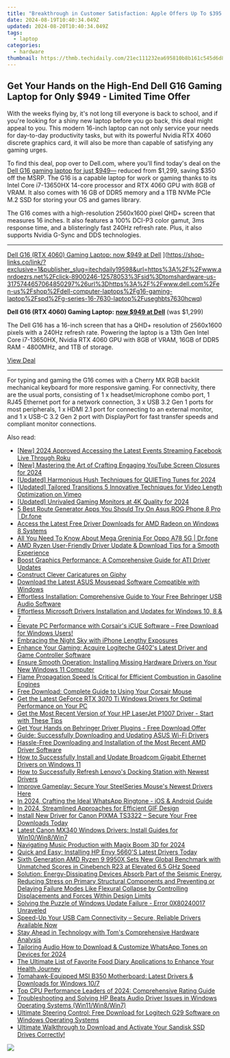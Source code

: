 ```yaml
---
title: "Breakthrough in Customer Satisfaction: Apple Offers Up To $395 Refund Per Affected Butterfly Keyboard Laptop User"
date: 2024-08-19T10:40:34.049Z
updated: 2024-08-20T10:40:34.049Z
tags:
  - laptop
categories:
  - hardware
thumbnail: https://thmb.techidaily.com/21ec111232ea695810b8b161c545d6d8dc411e7eef6880dc4b8d8fa008ddde2f.png
---
```


## Get Your Hands on the High-End Dell G16 Gaming Laptop for Only $949 - Limited Time Offer

With the weeks flying by, it's not long till everyone is back to school, and if you're looking for a shiny new laptop before you go back, this deal might appeal to you. This modern 16-inch laptop can not only service your needs for day-to-day productivity tasks, but with its powerful Nvidia RTX 4060 discrete graphics card, it will also be more than capable of satisfying any gaming urges.

 To find this deal, pop over to Dell.com, where you'll find today's deal on the [Dell G16 gaming laptop for just $949—](https://shop-links.co/link/?exclusive=1&publisher_slug=itechdaily19598&url=https%3A%2F%2Fwww.anrdoezrs.net%2Fclick-8900246-12578053%3Fsid%3Dtomshardware-us-1480388618869143757%26url%3Dhttps%3A%2F%2Fwww.dell.com%2Fen-us%2Fshop%2Fdell-computer-laptops%2Fg16-gaming-laptop%2Fspd%2Fg-series-16-7630-laptop%2Fuseghbts7630hcwq) reduced from $1,299, saving $350 off the MSRP. The G16 is a capable laptop for work or gaming thanks to its Intel Core i7-13650HX 14-core processor and RTX 4060 GPU with 8GB of VRAM. It also comes with 16 GB of DDR5 memory and a 1TB NVMe PCIe M.2 SSD for storing your OS and games library.

 The G16 comes with a high-resolution 2560x1600 pixel QHD+ screen that measures 16 inches. It also features a 100% DCI-P3 color gamut, 3ms response time, and a blisteringly fast 240Hz refresh rate. Plus, it also supports Nvidia G-Sync and DDS technologies.

---

[Dell G16 (RTX 4060) Gaming Laptop: now $949 at Dell](https://cdn.mos.cms.futurecdn.net/NPJauG39StrdYgY3X3uGgL-200-100.png "Dell G16 (RTX 4060) Gaming Laptop: now $949 at Dell") ](https://shop-links.co/link/?exclusive=1&publisher_slug=itechdaily19598&url=https%3A%2F%2Fwww.anrdoezrs.net%2Fclick-8900246-12578053%3Fsid%3Dtomshardware-us-3175744657064850297%26url%3Dhttps%3A%2F%2Fwww.dell.com%2Fen-us%2Fshop%2Fdell-computer-laptops%2Fg16-gaming-laptop%2Fspd%2Fg-series-16-7630-laptop%2Fuseghbts7630hcwq)

**Dell G16 (RTX 4060) Gaming Laptop:** [**now $949 at Dell**](https://shop-links.co/link/?exclusive=1&publisher_slug=itechdaily19598&url=https%3A%2F%2Fwww.anrdoezrs.net%2Fclick-8900246-12578053%3Fsid%3Dtomshardware-us-1656256097590331776%26url%3Dhttps%3A%2F%2Fwww.dell.com%2Fen-us%2Fshop%2Fdell-computer-laptops%2Fg16-gaming-laptop%2Fspd%2Fg-series-16-7630-laptop%2Fuseghbts7630hcwq)  (was $1,299)  
  
 The Dell G16 has a 16-inch screen that has a QHD+ resolution of 2560x1600 pixels with a 240Hz refresh rate. Powering the laptop is a 13th Gen Intel Core i7-13650HX, Nvidia RTX 4060 GPU with 8GB of VRAM, 16GB of DDR5 RAM - 4800MHz, and 1TB of storage.

[View Deal](https://shop-links.co/link/?exclusive=1&publisher_slug=itechdaily19598&url=https%3A%2F%2Fwww.anrdoezrs.net%2Fclick-8900246-12578053%3Fsid%3Dtomshardware-us-3175744657064850297%26url%3Dhttps%3A%2F%2Fwww.dell.com%2Fen-us%2Fshop%2Fdell-computer-laptops%2Fg16-gaming-laptop%2Fspd%2Fg-series-16-7630-laptop%2Fuseghbts7630hcwq)

---

 For typing and gaming the G16 comes with a Cherry MX RGB backlit mechanical keyboard for more responsive gaming. For connectivity, there are the usual ports, consisting of 1 x headset/microphone combo port, 1 RJ45 Ethernet port for a network connection, 3 x USB 3.2 Gen 1 ports for most peripherals, 1 x HDMI 2.1 port for connecting to an external monitor, and 1 x USB-C 3.2 Gen 2 port with DisplayPort for fast transfer speeds and compliant monitor connections.

<ins class="adsbygoogle"
     style="display:block"
     data-ad-format="autorelaxed"
     data-ad-client="ca-pub-7571918770474297"
     data-ad-slot="1223367746"></ins>



<ins class="adsbygoogle"
     style="display:block"
     data-ad-client="ca-pub-7571918770474297"
     data-ad-slot="8358498916"
     data-ad-format="auto"
     data-full-width-responsive="true"></ins>

<span class="atpl-alsoreadstyle">Also read:</span>
<div><ul>
<li><a href="https://facebook-video-content.techidaily.com/new-2024-approved-accessing-the-latest-events-streaming-facebook-live-through-roku/"><u>[New] 2024 Approved  Accessing the Latest Events  Streaming Facebook Live Through Roku</u></a></li>
<li><a href="https://youtube-web.techidaily.com/astering-the-art-of-crafting-engaging-youtube-screen-closures-for-2024/"><u>[New] Mastering the Art of Crafting Engaging YouTube Screen Closures for 2024</u></a></li>
<li><a href="https://vp-tips.techidaily.com/updated-harmonious-hush-techniques-for-quieting-tunes-for-2024/"><u>[Updated] Harmonious Hush  Techniques for QUIETing Tunes for 2024</u></a></li>
<li><a href="https://vimeo-videos.techidaily.com/updated-tailored-transitions-5-innovative-techniques-for-video-length-optimization-on-vimeo/"><u>[Updated] Tailored Transitions  5 Innovative Techniques for Video Length Optimization on Vimeo</u></a></li>
<li><a href="https://fox-helps.techidaily.com/updated-unrivaled-gaming-monitors-at-4k-quality-for-2024/"><u>[Updated] Unrivaled Gaming Monitors at 4K Quality for 2024</u></a></li>
<li><a href="https://location-fake.techidaily.com/5-best-route-generator-apps-you-should-try-on-asus-rog-phone-8-pro-drfone-by-drfone-virtual-android/"><u>5 Best Route Generator Apps You Should Try On Asus ROG Phone 8 Pro | Dr.fone</u></a></li>
<li><a href="https://hardware-help.techidaily.com/access-the-latest-free-driver-downloads-for-amd-radeon-on-windows-8-systems/"><u>Access the Latest Free Driver Downloads for AMD Radeon on Windows 8 Systems</u></a></li>
<li><a href="https://android-pokemon-go.techidaily.com/all-you-need-to-know-about-mega-greninja-for-oppo-a78-5g-drfone-by-drfone-virtual-android/"><u>All You Need To Know About Mega Greninja For Oppo A78 5G | Dr.fone</u></a></li>
<li><a href="https://hardware-help.techidaily.com/amd-ryzen-user-friendly-driver-update-and-download-tips-for-a-smooth-experience/"><u>AMD Ryzen User-Friendly Driver Update & Download Tips for a Smooth Experience</u></a></li>
<li><a href="https://hardware-help.techidaily.com/boost-graphics-performance-a-comprehensive-guide-for-ati-driver-updates/"><u>Boost Graphics Performance: A Comprehensive Guide for ATI Driver Updates</u></a></li>
<li><a href="https://fox-info.techidaily.com/construct-clever-caricatures-on-giphy/"><u>Construct Clever Caricatures on Giphy</u></a></li>
<li><a href="https://hardware-help.techidaily.com/download-the-latest-asus-mousepad-software-compatible-with-windows/"><u>Download the Latest ASUS Mousepad Software Compatible with Windows</u></a></li>
<li><a href="https://hardware-help.techidaily.com/effortless-installation-comprehensive-guide-to-your-free-behringer-usb-audio-software/"><u>Effortless Installation: Comprehensive Guide to Your Free Behringer USB Audio Software</u></a></li>
<li><a href="https://hardware-help.techidaily.com/effortless-microsoft-drivers-installation-and-updates-for-windows-10-8-and-7/"><u>Effortless Microsoft Drivers Installation and Updates for Windows 10, 8 & 7</u></a></li>
<li><a href="https://hardware-help.techidaily.com/elevate-pc-performance-with-corsairs-icue-software-free-download-for-windows-users/"><u>Elevate PC Performance with Corsair's iCUE Software – Free Download for Windows Users!</u></a></li>
<li><a href="https://fox-http.techidaily.com/embracing-the-night-sky-with-iphone-lengthy-exposures/"><u>Embracing the Night Sky with iPhone Lengthy Exposures</u></a></li>
<li><a href="https://hardware-help.techidaily.com/enhance-your-gaming-acquire-logiteche-g402s-latest-driver-and-game-controller-software/"><u>Enhance Your Gaming: Acquire Logiteche G402's Latest Driver and Game Controller Software</u></a></li>
<li><a href="https://hardware-help.techidaily.com/ensure-smooth-operation-installing-missing-hardware-drivers-on-your-new-windows-11-computer/"><u>Ensure Smooth Operation: Installing Missing Hardware Drivers on Your New Windows 11 Computer</u></a></li>
<li><a href="https://hardware-help.techidaily.com/flame-propagation-speed-is-critical-for-efficient-combustion-in-gasoline-engines/"><u>Flame Propagation Speed Is Critical for Efficient Combustion in Gasoline Engines</u></a></li>
<li><a href="https://hardware-help.techidaily.com/free-download-complete-guide-to-using-your-corsair-mouse/"><u>Free Download: Complete Guide to Using Your Corsair Mouse</u></a></li>
<li><a href="https://hardware-help.techidaily.com/get-the-latest-geforce-rtx-3070-ti-windows-drivers-for-optimal-performance-on-your-pc/"><u>Get the Latest GeForce RTX 3070 Ti Windows Drivers for Optimal Performance on Your PC</u></a></li>
<li><a href="https://hardware-help.techidaily.com/get-the-most-recent-version-of-your-hp-laserjet-p1007-driver-start-with-these-tips/"><u>Get the Most Recent Version of Your HP LaserJet P1007 Driver - Start with These Tips</u></a></li>
<li><a href="https://hardware-help.techidaily.com/get-your-hands-on-behringer-driver-plugins-free-download-offer/"><u>Get Your Hands on Behringer Driver Plugins - Free Download Offer</u></a></li>
<li><a href="https://hardware-help.techidaily.com/guide-successfully-downloading-and-updating-asus-wi-fi-drivers/"><u>Guide: Successfully Downloading and Updating ASUS Wi-Fi Drivers</u></a></li>
<li><a href="https://hardware-help.techidaily.com/hassle-free-downloading-and-installation-of-the-most-recent-amd-driver-software/"><u>Hassle-Free Downloading and Installation of the Most Recent AMD Driver Software</u></a></li>
<li><a href="https://hardware-help.techidaily.com/how-to-successfully-install-and-update-broadcom-gigabit-ethernet-drivers-on-windows-11/"><u>How to Successfully Install and Update Broadcom Gigabit Ethernet Drivers on Windows 11</u></a></li>
<li><a href="https://hardware-help.techidaily.com/how-to-successfully-refresh-lenovos-docking-station-with-newest-drivers/"><u>How to Successfully Refresh Lenovo's Docking Station with Newest Drivers</u></a></li>
<li><a href="https://hardware-help.techidaily.com/improve-gameplay-secure-your-steelseries-mouses-newest-drivers-here/"><u>Improve Gameplay: Secure Your SteelSeries Mouse's Newest Drivers Here</u></a></li>
<li><a href="https://fox-http.techidaily.com/in-2024-crafting-the-ideal-whatsapp-ringtone-ios-and-android-guide/"><u>In 2024, Crafting the Ideal WhatsApp Ringtone - iOS & Android Guide</u></a></li>
<li><a href="https://some-guidance.techidaily.com/in-2024-streamlined-approaches-for-efficient-gif-design/"><u>In 2024, Streamlined Approaches for Efficient GIF Design</u></a></li>
<li><a href="https://hardware-help.techidaily.com/1722967268566-install-new-driver-for-canon-pixma-ts3322-secure-your-free-downloads-today/"><u>Install New Driver for Canon PIXMA TS3322 – Secure Your Free Downloads Today</u></a></li>
<li><a href="https://hardware-help.techidaily.com/latest-canon-mx340-windows-drivers-install-guides-for-win10win8win7/"><u>Latest Canon MX340 Windows Drivers: Install Guides for Win10/Win8/Win7</u></a></li>
<li><a href="https://extra-support.techidaily.com/navigating-music-production-with-magix-boom-3d-for-2024/"><u>Navigating Music Production with Magix Boom 3D for 2024</u></a></li>
<li><a href="https://hardware-help.techidaily.com/quick-and-easy-installing-hp-envy-5660s-latest-drivers-today/"><u>Quick and Easy: Installing HP Envy 5660'S Latest Drivers Today</u></a></li>
<li><a href="https://hardware-help.techidaily.com/sixth-generation-amd-ryzen-9-9950x-sets-new-global-benchmark-with-unmatched-scores-in-cinebench-r23-at-elevated-65-ghz-speed/"><u>Sixth Generation AMD Ryzen 9 9950X Sets New Global Benchmark with Unmatched Scores in Cinebench R23 at Elevated 6.5 GHz Speed</u></a></li>
<li><a href="https://hardware-help.techidaily.com/solution-energy-dissipating-devices-absorb-part-of-the-seismic-energy-reducing-stress-on-primary-structural-components-and-preventing-or-delaying-failure-mo29/"><u>Solution: Energy-Dissipating Devices Absorb Part of the Seismic Energy, Reducing Stress on Primary Structural Components and Preventing or Delaying Failure Modes Like Flexural Collapse by Controlling Displacements and Forces Within Design Limits</u></a></li>
<li><a href="https://win-howtos.techidaily.com/solving-the-puzzle-of-windows-update-failure-error-0x80240017-unraveled/"><u>Solving the Puzzle of Windows Update Failure - Error 0X80240017 Unraveled</u></a></li>
<li><a href="https://hardware-help.techidaily.com/1722970818344-speed-up-your-usb-cam-connectivity-secure-reliable-drivers-available-now/"><u>Speed-Up Your USB Cam Connectivity – Secure, Reliable Drivers Available Now</u></a></li>
<li><a href="https://hardware-help.techidaily.com/stay-ahead-in-technology-with-toms-comprehensive-hardware-analysis/"><u>Stay Ahead in Technology with Tom's Comprehensive Hardware Analysis</u></a></li>
<li><a href="https://some-approaches.techidaily.com/tailoring-audio-how-to-download-and-customize-whatsapp-tones-on-devices-for-2024/"><u>Tailoring Audio  How to Download & Customize WhatsApp Tones on Devices for 2024</u></a></li>
<li><a href="https://technical-tips.techidaily.com/the-ultimate-list-of-favorite-food-diary-applications-to-enhance-your-health-journey/"><u>The Ultimate List of Favorite Food Diary Applications to Enhance Your Health Journey</u></a></li>
<li><a href="https://hardware-help.techidaily.com/tomahawk-equipped-msi-b350-motherboard-latest-drivers-and-downloads-for-windows-107/"><u>Tomahawk-Equipped MSI B350 Motherboard: Latest Drivers & Downloads for Windows 10/7</u></a></li>
<li><a href="https://hardware-help.techidaily.com/top-cpu-performance-leaders-of-2024-comprehensive-rating-guide/"><u>Top CPU Performance Leaders of 2024: Comprehensive Rating Guide</u></a></li>
<li><a href="https://hardware-help.techidaily.com/troubleshooting-and-solving-hp-beats-audio-driver-issues-in-windows-operating-systems-win11win8win7/"><u>Troubleshooting and Solving HP Beats Audio Driver Issues in Windows Operating Systems (Win11/Win8/Win7)</u></a></li>
<li><a href="https://hardware-help.techidaily.com/ultimate-steering-control-free-download-for-logitech-g29-software-on-windows-operating-systems/"><u>Ultimate Steering Control: Free Download for Logitech G29 Software on Windows Operating Systems</u></a></li>
<li><a href="https://hardware-help.techidaily.com/ultimate-walkthrough-to-download-and-activate-your-sandisk-ssd-drives-correctly/"><u>Ultimate Walkthrough to Download and Activate Your Sandisk SSD Drives Correctly!</u></a></li>
</ul></div>

<!-- affiliate ads begin -->
<a href="https://store.revouninstaller.com/order/checkout.php?PRODS=27889512&QTY=1&AFFILIATE=108875&CART=1"><img src="https://secure.avangate.com/images/merchant/4282ec8de8c9be897e7aff4aa231b1a4/728__90.jpg" border="0"></a>
<!-- affiliate ads end -->